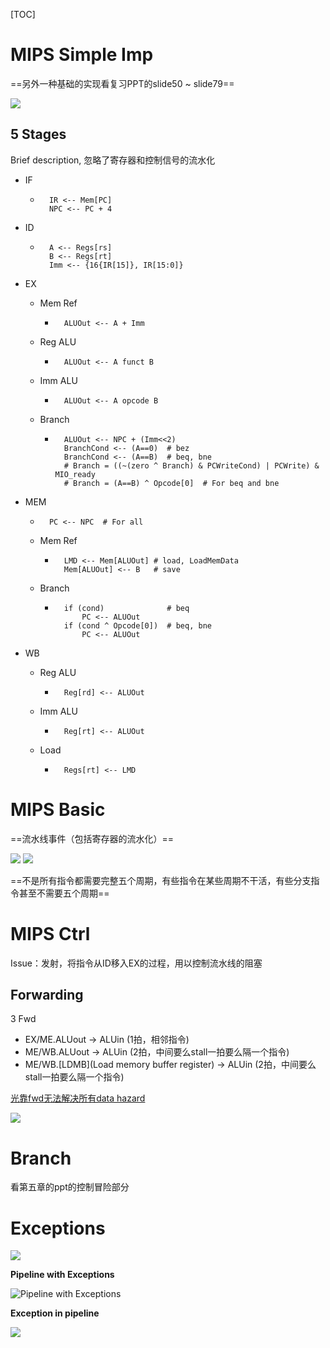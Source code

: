 [TOC]

# MIPS Simple Imp

==另外一种基础的实现看复习PPT的slide50 \~ slide79==



![](assets/MIPS_Simple_DP.png)

## 5 Stages

Brief description, 忽略了寄存器和控制信号的流水化

* IF

    * ```assembly
        IR <-- Mem[PC]
        NPC <-- PC + 4
        ```

* ID

    * ```assembly
        A <-- Regs[rs]
        B <-- Regs[rt]
        Imm <-- {16{IR[15]}, IR[15:0]}
        ```

* EX

    * Mem Ref

        * ```assembly
            ALUOut <-- A + Imm
            ```

    * Reg ALU

        * ```assembly
            ALUOut <-- A funct B
            ```

    * Imm ALU

        * ```assembly
            ALUOut <-- A opcode B
            ```

    * Branch

        * ```assembly
            ALUOut <-- NPC + (Imm<<2)
            BranchCond <-- (A==0)  # bez
            BranchCond <-- (A==B)  # beq, bne
            # Branch = ((~(zero ^ Branch) & PCWriteCond) | PCWrite) & MIO_ready
            # Branch = (A==B) ^ Opcode[0]  # For beq and bne
            ```

* MEM

    * ```assembly
        PC <-- NPC  # For all
        ```

    * Mem Ref

        * ```assembly
            LMD <-- Mem[ALUOut] # load, LoadMemData
            Mem[ALUOut] <-- B	# save
            ```

    * Branch

        * ```assembly
            if (cond)              # beq
                PC <-- ALUOut
            if (cond ^ Opcode[0])  # beq, bne
                PC <-- ALUOut
            ```

* WB

    * Reg ALU

        * ```assembly
            Reg[rd] <-- ALUOut
            ```

    * Imm ALU

        * ```assembly
            Reg[rt] <-- ALUOut
            ```

    * Load

        * ```assembly
            Regs[rt] <-- LMD
            ```



# MIPS Basic

==流水线事件（包括寄存器的流水化）==

![](assets/image-20201111102652119.png)
![](assets/image-20201111102700055.png)

==不是所有指令都需要完整五个周期，有些指令在某些周期不干活，有些分支指令甚至不需要五个周期==



# MIPS Ctrl

Issue：发射，将指令从ID移入EX的过程，用以控制流水线的阻塞

## Forwarding

3 Fwd

* EX/ME.ALUout -> ALUin (1拍，相邻指令)
* ME/WB.ALUout -> ALUin (2拍，中间要么stall一拍要么隔一个指令)
* ME/WB.[LDMB](Load memory buffer register) -> ALUin (2拍，中间要么stall一拍要么隔一个指令)

<u>光靠fwd无法解决所有data hazard</u>

![](assets/image-20210116153444616.png)



# Branch

看第五章的ppt的控制冒险部分

# Exceptions

![](assets/image-20210116155543833.png)

**Pipeline with Exceptions**

![Pipeline with Exceptions](assets/image-20210116155741504.png)

**Exception in pipeline**

![](assets/image-20210116160002678.png)